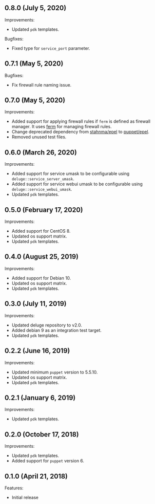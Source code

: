 ## 0.8.0 (July 5, 2020)

Improvements:

- Updated `pdk` templates.

Bugfixes:

- Fixed type for `service_port` parameter.

## 0.7.1 (May 5, 2020)

Bugfixes:

- Fix firewall rule naming issue.

## 0.7.0 (May 5, 2020)

Improvements:

- Added support for applying firewall rules if `ferm` is defined as firewall manager. It uses [ferm](https://forge.puppet.com/puppet/ferm) for managing firewall rules.
- Change deprecated dependency from [stahnma/epel](https://forge.puppet.com/stahnma/epel) to [puppet/epel](https://forge.puppet.com/puppet/epel).
- Removed unused test files.

## 0.6.0 (March 26, 2020)

Improvements:

- Added support for service umask to be configurable using `deluge::service_server_umask`.
- Added support for service webui umask to be configurable using `deluge::service_webui_umask`.
- Updated `pdk` templates.

## 0.5.0 (February 17, 2020)

Improvements:

- Added support for CentOS 8.
- Updated os support matrix.
- Updated `pdk` templates.

## 0.4.0 (August 25, 2019)

Improvements:

- Added support for Debian 10.
- Updated os support matrix.
- Updated `pdk` templates.

## 0.3.0 (July 11, 2019)

Improvements:

- Updated deluge repository to v2.0.
- Added debian 9 as an integration test target.
- Updated `pdk` templates.

## 0.2.2 (June 16, 2019)

Improvements:

- Updated minimum `puppet` version to 5.5.10.
- Updated os support matrix.
- Updated `pdk` templates.

## 0.2.1 (January 6, 2019)

Improvements:

- Updated `pdk` templates.

## 0.2.0 (October 17, 2018)

Improvements:

- Updated `pdk` templates.
- Added support for `puppet` version 6.

## 0.1.0 (April 21, 2018)

Features:

  - Initial release
